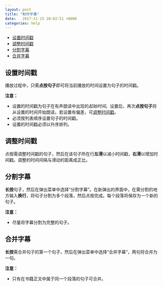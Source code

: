 ```yaml
---
layout: post
title: "制作字幕"
date:   2017-11-15 20:02:51 +0800
categories: help
---
```


*   [设置时间戳](#set_timestamp)
*   [调整时间戳](#adjust_timestamp)
*   [分割字幕](#split_lrcs)
*   [合并字幕](#combine_lrcs)


<h2 id="set_timestamp">设置时间戳</h2>

播放过程中，只需**点按句子**即可将当前播放的时间设置为句子的时间戳。

**注意：**
*    设置的时间戳为句子在有声朗读中出现的*起始时间*。设置后，再次**点按句子**将从设置的时间开始朗读。若设置有偏差，可[调整时间戳](#adjust_timestamp)。
*    必须按列表顺序设置句子的时间戳。
*    设置的时间戳必须以升序排列。

<h2 id="adjust_timestamp">调整时间戳</h2>

点按需调整时间戳的句子，然后在该句子所在行**左滑**以减小时间戳，**右滑**以增加时间戳。调整的时间间隔与滑动的距离成正比。

<h2 id="split_lrcs">分割字幕</h2>

**长按**句子，然后在弹出菜单中选择“分割字幕”。在新弹出的界面中，在需分割的地方输入**换行**，将句子分割为多个段落，然后点按完成。每个段落将保存为一个新的句子。

**注意：**
*    尽量将字幕分割为完整的句子。

<h2 id="combine_lrcs">合并字幕</h2>

**长按**需合并句子的第一个句子，然后在弹出菜单中选择“合并字幕”，两句将合并为一句。

**注意：**
*    只有在书籍正文中属于同一个段落的句子可合并。
